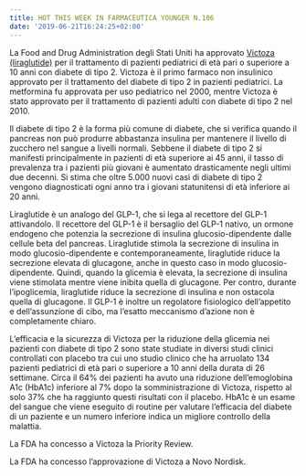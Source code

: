 ```yaml
---
title: HOT THIS WEEK IN FARMACEUTICA YOUNGER N.106
date: '2019-06-21T16:24:25+02:00'
---
```

La Food and Drug Administration degli Stati Uniti ha approvato [Victoza (liraglutide)](https://www.fda.gov/news-events/press-announcements/fda-approves-new-treatment-pediatric-patients-type-2-diabetes) per il trattamento di pazienti pediatrici di età pari o superiore a 10 anni con diabete di tipo 2.
 Victoza è il primo farmaco non insulinico approvato per il trattamento del diabete di tipo 2 in pazienti pediatrici. La metformina fu approvata per uso pediatrico nel 2000, mentre Victoza è stato approvato per il trattamento di pazienti adulti con diabete di tipo 2 nel 2010.

Il diabete di tipo 2 è la forma più comune di diabete, che si verifica quando il pancreas non può produrre abbastanza insulina per mantenere il livello di zucchero nel sangue a livelli normali. Sebbene il diabete di tipo 2 si manifesti principalmente in pazienti di età superiore ai 45 anni, il tasso di prevalenza tra i pazienti più giovani è aumentato drasticamente negli ultimi due decenni. Si stima che oltre 5.000 nuovi casi di diabete di tipo 2 vengono diagnosticati ogni anno tra i giovani statunitensi di età inferiore ai 20 anni.

Liraglutide è un analogo del GLP-1, che si lega al recettore del GLP-1 attivandolo. Il recettore del GLP-1 è il bersaglio del GLP-1 nativo, un ormone endogeno che potenzia la secrezione di insulina glucosio-dipendente dalle cellule beta del pancreas. Liraglutide stimola la secrezione di insulina in modo glucosio-dipendente e contemporaneamente, liraglutide riduce la secrezione elevata di glucagone, anche in questo caso in modo glucosio-dipendente. Quindi, quando la glicemia è elevata, la secrezione di insulina viene stimolata mentre viene inibita quella di glucagone. Per contro, durante l’ipoglicemia, liraglutide riduce la secrezione di insulina e non ostacola quella di glucagone. Il GLP-1 è inoltre un regolatore fisiologico dell’appetito e dell’assunzione di cibo, ma l’esatto meccanismo d’azione non è completamente chiaro. 

L’efficacia e la sicurezza di Victoza per la riduzione della glicemia nei pazienti con diabete di tipo 2 sono state studiate in diversi studi clinici controllati con placebo tra cui uno studio clinico che ha arruolato 134 pazienti pediatrici di età pari o superiore a 10 anni della durata di 26 settimane. Circa il 64% dei pazienti ha avuto una riduzione dell’emoglobina A1c (HbA1c) inferiore al 7% dopo la somministrazione di Victoza, rispetto al solo 37% che ha raggiunto questi risultati con il placebo. HbA1c è un esame del sangue che viene eseguito di routine per valutare l’efficacia del diabete di un paziente e un numero inferiore indica un migliore controllo della malattia.

La FDA ha concesso a Victoza la Priority Review.

La FDA ha concesso l’approvazione di Victoza a Novo Nordisk.
